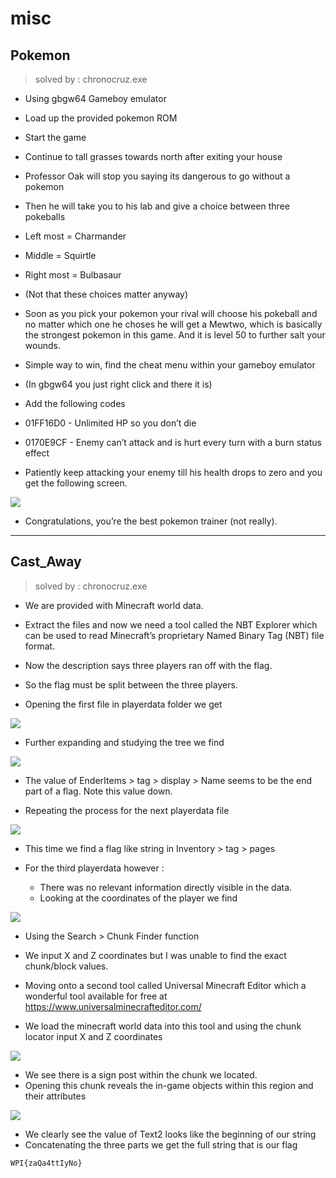 # misc

## Pokemon

> solved by : chronocruz.exe

* Using gbgw64 Gameboy emulator
* Load up the provided pokemon ROM
* Start the game
* Continue to tall grasses towards north after exiting your house
* Professor Oak will stop you saying its dangerous to go without a pokemon
* Then he will take you to his lab and give a choice between three pokeballs
* Left most = Charmander
* Middle = Squirtle
* Right most = Bulbasaur
* (Not that these choices matter anyway)
* Soon as you pick your pokemon your rival will choose his pokeball and no matter which one he choses he will get a Mewtwo, which is basically the strongest pokemon in this game. And it is level 50 to further salt your wounds.

* Simple way to win, find the cheat menu within your gameboy emulator
* (In gbgw64 you just right click and there it is)
* Add the following codes
* 01FF16D0 - Unlimited HP so you don’t die
* 0170E9CF - Enemy can’t attack and is hurt every turn with a burn status effect
* Patiently keep attacking your enemy till his health drops to zero and you get the following screen.

![](https://i.imgur.com/PxVuCDc.jpg)

* Congratulations, you’re the best pokemon trainer (not really).

----------

## Cast_Away

> solved by : chronocruz.exe

* We are provided with Minecraft world data.
* Extract the files and now we need a tool called the NBT Explorer which can be used to read Minecraft’s proprietary Named Binary Tag (NBT) file format.
* Now the description says three players ran off with the flag.
* So the flag must be split between the three players.

* Opening the first file in playerdata folder we get

![](https://i.imgur.com/Z9aWAri.png)

* Further expanding and studying the tree we find 

![](https://i.imgur.com/XpP9LQB.png)

* The value of EnderItems > tag > display > Name seems to be the end part of a flag.
Note this value down.

* Repeating the process for the next playerdata file

![](https://i.imgur.com/iP4yecb.png)

* This time we find a flag like string in Inventory > tag > pages

* For the third playerdata however :
    * There was no relevant information directly visible in the data.
    * Looking at the coordinates of the player we find

![](https://i.imgur.com/6DVRJio.png)

* Using the Search > Chunk Finder function
* We input X and Z coordinates but I was unable to find the exact chunk/block values.

* Moving onto a second tool called Universal Minecraft Editor which a wonderful tool available for free at https://www.universalminecrafteditor.com/

* We load the minecraft world data into this tool and using the chunk locator input X and Z coordinates

![](https://i.imgur.com/kwTXQLK.png)

* We see there is a sign post within the chunk we located.
* Opening this chunk reveals the in-game objects within this region and their attributes

![](https://i.imgur.com/zNcf77L.png)

* We clearly see the value of Text2 looks like the beginning of our string
* Concatenating the three parts we get the full string that is our flag

```
WPI{zaQa4ttIyNo}
```